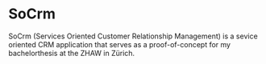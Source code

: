 SoCrm
=====
SoCrm (Services Oriented Customer Relationship Management) is a sevice oriented CRM application that serves as a proof-of-concept for my bachelorthesis at the ZHAW in Zürich.
